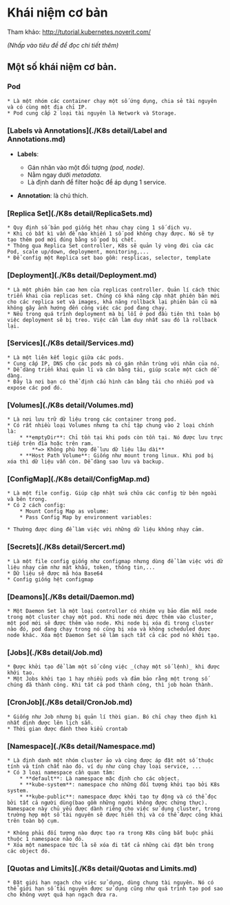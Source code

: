 # Khái niệm cơ bản

Tham khảo: http://tutorial.kubernetes.noverit.com/

_(Nhấp vào tiêu đề để đọc chi tiết thêm)_
## Một số khái niệm cơ bản.

### Pod
	* Là một nhóm các container chạy một số ứng dụng, chia sẻ tài nguyên và có cùng một địa chỉ IP.
	* Pod cung cấp 2 loại tài nguyên là Network và Storage.

### [Labels và Annotations](./K8s detail/Label and Annotations.md)
* **Labels**: 
	* Gán nhãn vào một đối tượng _(pod, node)_.
	* Nằm ngay dưới _metadata_.
	* Là định danh để filter hoặc để áp dụng 1 service.

* **Annotation**: là chú thích.

### [Replica Set](./K8s detail/ReplicaSets.md)
	* Quy định số bản pod giống hệt nhau chạy cùng 1 số dịch vụ.
	* Khi có bất kì vấn đề nào khiến 1 số pod không chạy được. Nó sẽ tự tạo thêm pod mới đúng bằng số pod bị chết.
	* Thông qua Replica Set controller, K8s sẽ quản lý vòng đời của các Pod, scale up/down, deployment, monitoring,...
	* Để config một Replica set bao gồm: resplicas, selector, template

### [Deployment](./K8s detail/Deployment.md)
	* Là một phiên bản cao hơn của replicas controller. Quản lí cách thức triển khai của replicas set. Chúng có khả năng cập nhật phiên bản mới cho các replica set và images, khả năng rollback lại phiên bản cũ mà không gây ảnh hướng đến công việc các pod đang chạy.
	* Nếu trong quá trình deployment mà bị lỗi ở pod đầu tiên thì toàn bộ việc deployment sẽ bị treo. Việc cần làm duy nhất sau đó là rollback lại.

### [Services](./K8s detail/Services.md)
	* Là một liên kết logic giữa các pods.
	* Cung cấp IP, DNS cho các pods mà có gán nhãn trùng với nhãn của nó. 
	* Dễ dàng triển khai quản lí và cân bằng tải, giúp scale một cách dễ dàng.
	* Đây là nơi bạn có thể định cấu hình cân bằng tải cho nhiều pod và expose các pod đó.

### [Volumes](./K8s detail/Volumes.md)
	* Là nơi lưu trữ dữ liệu trong các container trong pod.
	* Có rất nhiều loại Volumes nhưng ta chỉ tập chung vào 2 loại chính là:
		* **emptyDir**: Chỉ tồn tại khi pods còn tồn tại. Nó được lưu trực tiếp trên đĩa hoặc trên ram.
			**=> Không phù hợp để lưu dữ liệu lâu dài** 
		* **Host Path Volume**: Giống như mount trong linux. Khi pod bị xóa thì dữ liệu vẫn còn. Dễ dàng sao lưu và backup.

### [ConfigMap](./K8s detail/ConfigMap.md)
	* Là một file config. Giúp cập nhật sửa chữa các config từ bên ngoài và bên trong.
	* Có 2 cách config:
		* Mount Config Map as volume:
		* Pass Config Map by environment variables:

	* Thường được dùng để làm việc với những dữ liệu không nhạy cảm.

### [Secrets](./K8s detail/Sercert.md)
	* Là một file config giống như configmap nhưng dùng để làm việc với dữ liệu nhạy cảm như mật khẩu, token, thông tin,...
	* Dữ liệu sẽ được mã hóa Base64
	* Config giống hệt configmap

### [Deamons](./K8s detail/Daemon.md)
	* Một Daemon Set là một loại controller có nhiệm vụ bảo đảm mỗi node trong một cluster chạy một pod. Khi node mới được thêm vào cluster, một pod mới sẽ được thêm vào node. Khi node bị xóa đi trong cluster nào đó, pod đang chạy trong nó cũng bị xóa và không scheduled được node khác. Xóa một Daemon Set sẽ làm sạch tất cả các pod nó khởi tạo.

### [Jobs](./K8s detail/Job.md)
	* Được khởi tạo để làm một số công việc _(chạy một số lệnh)_ khi được khởi tạo. 
	* Một Jobs khởi tạo 1 hay nhiều pods và đảm bảo rằng một trong số chúng đã thành công. Khi tất cả pod thành công, thì job hoàn thành.

### [CronJob](./K8s detail/CronJob.md)
	* Giống như Job nhưng bị quản lí thời gian. Bó chỉ chạy theo định kì nhất định được lên lịch sẵn.
	* Thời gian được đánh theo kiểu crontab

### [Namespace](./K8s detail/Namespace.md)
	* Là định danh một nhóm cluster ảo và cùng được áp đặt một số thuộc tính và tính chất nào đó. ví dụ như cùng chạy loại service, ...
	* Có 3 loại namespace cần quan tâm:
		* **default**: Là namespace mặc định cho các object.
		* **kube-system**: namespace cho những đối tượng khởi tạo bởi K8s system.
		* **kube-public**: namespace được khởi tạo tự động và có thể đọc bởi tất cả người dùng(bao gồm những người không được chứng thực). Namespace này chủ yếu được dành riêng cho việc sử dụng cluster, trong trường hợp một số tài nguyên sẽ được hiển thị và có thể được công khai trên toàn bộ cụm.

	* Không phải đối tượng nào được tạo ra trong K8s cũng bắt buộc phải thuộc 1 namespace nào đó.
	* Xóa một namespace tức là sẽ xóa đi tất cả những cài đặt bên trong các object đó.

### [Quotas and Limits](./K8s detail/Quotas and Limits.md)
	* Đặt giới hạn ngạch cho việc sử dụng, dùng chung tài nguyên. Nó có thể giới hạn số tài nguyên được sử dụng cũng như quá trình tạo pod sao cho không vượt quá hạn ngạch đưa ra.	

